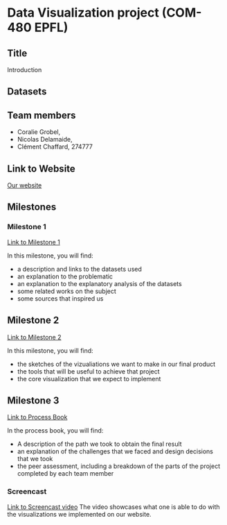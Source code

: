 # Data Visualization project (COM-480 EPFL)

## Title
Introduction

## Datasets


## Team members
* Coralie Grobel, 
* Nicolas Delamaide, 
* Clément Chaffard, 274777

## Link to Website
[Our website](https://com-480-data-visualization.github.io/datavis-project-2022-control-z-zone/)

## Milestones

### Milestone 1

[Link to Milestone 1](./reports/Milestone1.pdf)

In this milestone, you will find:
* a description and links to the datasets used
* an explanation to the problematic
* an explanation to the explanatory analysis of the datasets
* some related works on the subject
* some sources that inspired us

## Milestone 2

[Link to Milestone 2](./reports/Milestone2.pdf)

In this milestone, you will find:
* the sketches of the vizualiations we want to make in our final product
* the tools that will be useful to achieve that project
* the core visualization that we expect to implement


## Milestone 3

[Link to Process Book](./reports//ProcessBook.pdf)

In the process book, you will find:
* A description of the path we took to obtain the final result
* an explanation of the challenges that we faced and design decisions that we took
* the peer assessment, including a breakdown of the parts of the project completed by each team member


### Screencast

[Link to Screencast video]()
The video showcases what one is able to do with the visualizations we implemented on our website.


